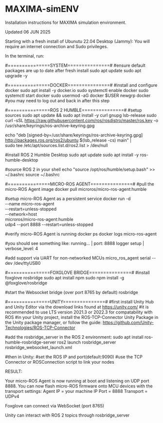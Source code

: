 # MAXIMA-simENV
Installation instructions for MAXIMA simulation environment.


Updated 06 JUN 2025

Starting with a fresh install of Ubunutu 22.04 Desktop (Jammy):
You will require an internet connection and Sudo privileges.

In the terminal, run:

#===============SYSTEM===============#
#ensure default packages are up to date after fresh install
sudo apt update
sudo apt upgrade -y


#===============DOCKER===============#
#install and configure docker
sudo apt install -y docker.io
sudo systemctl enable docker
sudo systemctl start docker
sudo usermod -aG docker $USER
newgrp docker
#you may need to log out and back in after this step


#===============ROS 2 HUMBLE===============#
#setup sources
sudo apt update && sudo apt install -y curl gnupg lsb-release
sudo curl -sSL https://raw.githubusercontent.com/ros/rosdistro/master/ros.key -o /usr/share/keyrings/ros-archive-keyring.gpg

echo "deb [signed-by=/usr/share/keyrings/ros-archive-keyring.gpg] http://packages.ros.org/ros2/ubuntu $(lsb_release -cs) main" | \
  sudo tee /etc/apt/sources.list.d/ros2.list > /dev/null

#install ROS 2 Humble Desktop
sudo apt update
sudo apt install -y ros-humble-desktop

#source ROS 2 in your shell
echo "source /opt/ros/humble/setup.bash" >> ~/.bashrc
source ~/.bashrc


#===============MICRO-ROS AGENT===============#
#pull the micro-ROS Agent image
docker pull microros/micro-ros-agent:humble

#setup micro-ROS Agent as a persistent service
docker run -d \
  --name micro-ros-agent \
  --restart=unless-stopped \
  --network=host \
  microros/micro-ros-agent:humble \
  udp4 --port 8888
--restart=unless-stopped

#verify micro-ROS Agent is running
docker ps
docker logs micro-ros-agent

#you should see something like:
running... | port: 8888
logger setup | verbose_level: 4

#add support via UART for non-networked MCUs
micro_ros_agent serial --dev /dev/ttyUSB0


#===============FOXGLOVE BRIDGE===============#
#install foxglove rosbridge
sudo apt install npm
sudo npm install -g @foxglove/rosbridge

#start the Websocket bridge (over port 8765 by default)
rosbridge


#===============UNITY===============#
#first install Unity Hub and Unity Editor via the download links found at https://unity.com/
#it is recommended to use LTS version 2021.3 or 2022.3 for compatability with ROS
#in your Unity project, install the ROS-TCP-Connector Unity Package in the Unity package manager, or follow the guide: https://github.com/Unity-Technologies/ROS-TCP-Connector

#add the rosbridge_server in the ROS 2 environment:
sudo apt install ros-humble-rosbridge-server
ros2 launch rosbridge_server rosbridge_websocket_launch.xml

#then in Unity:
#set the ROS IP and port(default:9090)
#use the TCP Connector or ROSConnection script to link your nodes




RESULT:

Your micro-ROS Agent is now running at boot and listening on UDP port 8888.
You can now flash micro-ROS firmware onto MCU devices with the transport settings:
Agent IP = your machine IP
Port = 8888
Transport = UDPv4

Foxglove can connect via WebSocket (port 8765)

Unity can interact with ROS 2 topics through rosbridge_server
